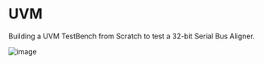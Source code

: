 # UVM
Building a UVM TestBench from Scratch to test a 32-bit Serial Bus Aligner.  


![image](https://github.com/user-attachments/assets/afe07440-e138-4f5b-a4f6-02eea5e3a5fc)

